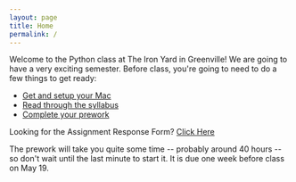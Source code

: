 ```yaml
---
layout: page
title: Home
permalink: /
---
```


Welcome to the Python class at The Iron Yard in Greenville! We are going to have a very exciting semester. Before class, you're going to need to do a few things to get ready:

* [Get and setup your Mac](setup)
* [Read through the syllabus](syllabus)
* [Complete your prework](prework)

Looking for the Assignment Response Form? [Click Here](https://docs.google.com/forms/d/1dqegoMhMTeRtuHxo7k3VXjq5MnROpouc7khmMBMRHsY/viewform)

The prework will take you quite some time -- probably around 40 hours -- so don't wait until the last minute to start it. It is due one week before class on May 19.
